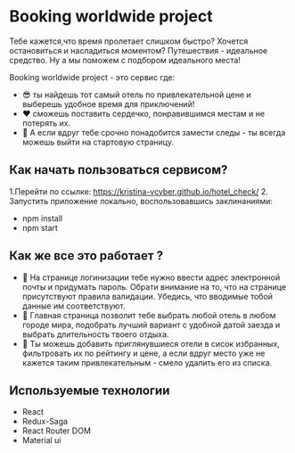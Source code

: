 # Booking worldwide project

Тебе кажется,что время пролетает слишком быстро? Хочется остановиться и насладиться моментом? 
Путешествия - идеальное средство. Ну а мы поможем с подбором идеального места!


Booking worldwide project - это сервис где:
- 😎 ты найдешь тот самый отель по привлекательной цене и выберешь удобное время для приключений!
- ❤ сможешь поставить сердечко, понравившимся местам и не потерять их.
- 👻 А если вдруг тебе срочно понадобится замести следы - ты всегда можешь выйти на стартовую страницу.

## Как начать пользоваться сервисом?
 1.Перейти по ссылке: https://kristina-vcyber.github.io/hotel_check/
 2. Запустить приложение локально, воспользовавшись заклинаниями: 
 - npm install
 - npm start

## Как же все это работает ?
- 🌴 На странице логинизации тебе нужно ввести адрес электронной почты и придумать пароль. Обрати внимание на то, что на странице присутствуют правила валидации. Убедись, что вводимые тобой данные им соответствуют.
- 🌴 Главная страница позволит тебе выбрать любой отель в любом городе мира, подобрать лучший вариант с удобной датой заезда и выбрать длительность твоего отдыха.
- 🌴 Ты можешь добавить приглянувшиеся отели в сисок избранных, фильтровать их по рейтингу и цене, а если вдруг место уже не кажется таким привлекательным - смело удалить его из списка.

## Используемые технологии

- React
- Redux-Saga
- React Router DOM
- Material ui
